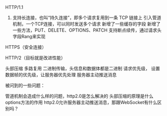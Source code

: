 HTTP/1.1 
1. 支持长连接，也叫“持久连接”，即多个请求复用到一条 TCP 链接上
引入管道机制，一个TCP连接，可以同时发送多个请求
新增了一些缓存的字段
新增了一些方法，PUT、DELETE、OPTIONS、PATCH
支持断点续传，通过请求头字段Rang来实现

HTTPS（安全连接）

HTTP/2（目标就是改进性能）
> 
头部压缩
多路复用
二进制传输，头信息和数据体都是二进制
请求优先级， 设置数据帧的优先级，让服务器优先处理
服务器主动推送消息

被问到的一些问题：

管道机制会造成什么样的问题，http2.0是怎么解决的
头部压缩的原理是什么
options方法的作用
http2.0允许服务器主动推送消息，那跟WebSocket有什么区别吗？
